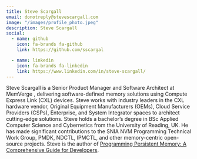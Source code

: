 ```yaml
---
title: Steve Scargall
email: donotreply@stevescargall.com
image: "/images/profile_photo.jpeg"
description: Steve Scargall
social:
  - name: github
    icon: fa-brands fa-github
    link: https://github.com/sscargal

  - name: linkedin
    icon: fa-brands fa-linkedin
    link: https://www.linkedin.com/in/steve-scargall/
---
```


Steve Scargall is a Senior Product Manager and Software Architect at MemVerge , delivering software-defined memory solutions using Compute Express Link (CXL) devices. Steve works with industry leaders in the CXL hardware vendor, Original Equipment Manufacturers (OEMs), Cloud Service Providers (CSPs), Enterprise, and System Integrator spaces to architect cutting-edge solutions. Steve holds a bachelor’s degree in BSc Applied Computer Science and Cybernetics from the University of Reading, UK. He has made significant contributions to the SNIA NVM Programming Technical Work Group, PMDK, NDCTL, IPMCTL, and other memory-centric open-source projects. Steve is the author of [Programming Persistent Memory: A Comprehensive Guide for Developers](https://amzn.to/49WxVRf).
